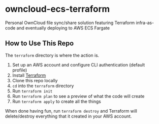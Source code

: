 # owncloud-ecs-terraform
Personal OwnCloud file sync/share solution featuring Terraform infra-as-code and eventually deploying to AWS ECS Fargate

## How to Use This Repo

The `terraform` directory is where the action is.

1. Set up an AWS account and configure CLI authentication (default profile)
1. Install [Terraform](https://terraform.io)
1. Clone this repo locally
1. `cd` into the `terraform` directory
1. Run `terraform init`
1. Run `terraform plan` to see a preview of what the code will create
1. Run `terraform apply` to create all the things

When done having fun, run `terraform destroy` and Terraform will delete/destroy everything that it created in your AWS account.
